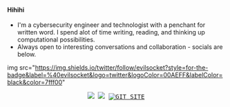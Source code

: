 #### Hihihi 

- I'm a cybersecurity engineer and technologist with a penchant for written word. I spend alot of time writing, reading, and thinking up computational possibilities.
- Always open to interesting conversations and collaboration - socials are below.


img src="https://img.shields.io/twitter/follow/evilsocket?style=for-the-badge&label=%40evilsocket&logo=twitter&logoColor=00AEFF&labelColor=black&color=7fff00"

<p align="center">
   <kbd>
  <a href="https://twitter.com/ashleytolb"><img src="https://img.shields.io/twitter/follow/ashleytolb?style=for-the-badge&label=ashleytolb&logo=twitter&logoColor=00AEFF&labelColor=black&color=fcd4b7"/></a>
</a> <a href="https://www.linkedin.com/in/ashleytolbert"><img src="https://img.shields.io/badge/linkedin-fcd4b7?style=for-the-badge&logo=linkedin&logoColor=fcd4b7&labelColor=black" /></a> <a href="https://ashleytolbert.github.io" title="My Site"><img src="https://img.shields.io/badge/GIT-SITE-fcd4b7?style=for-the-badge&logo=twitter&logoColor=00AEFF&labelColor=black" alt="GIT SITE" /></a>
  </kbd>
</p>

</a>
  </kbd>
</p>

<!--
**ashleytolbert/ashleytolbert** is a ✨ _special_ ✨ repository because its `README.md` (this file) appears on your GitHub profile.
-->
